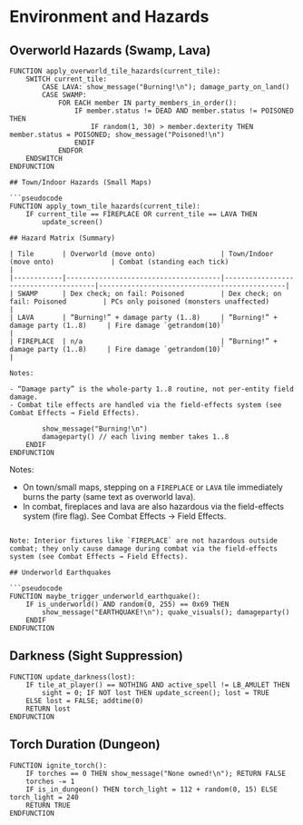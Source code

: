 # Environment and Hazards

## Overworld Hazards (Swamp, Lava)

```pseudocode
FUNCTION apply_overworld_tile_hazards(current_tile):
    SWITCH current_tile:
        CASE LAVA: show_message("Burning!\n"); damage_party_on_land()
        CASE SWAMP:
            FOR EACH member IN party_members_in_order():
                IF member.status != DEAD AND member.status != POISONED THEN
                    IF random(1, 30) > member.dexterity THEN member.status = POISONED; show_message("Poisoned!\n")
                ENDIF
            ENDFOR
    ENDSWITCH
ENDFUNCTION

## Town/Indoor Hazards (Small Maps)

```pseudocode
FUNCTION apply_town_tile_hazards(current_tile):
    IF current_tile == FIREPLACE OR current_tile == LAVA THEN
        update_screen()

## Hazard Matrix (Summary)

| Tile       | Overworld (move onto)                | Town/Indoor (move onto)              | Combat (standing each tick)                  |
|------------|--------------------------------------|--------------------------------------|----------------------------------------------|
| SWAMP      | Dex check; on fail: Poisoned         | Dex check; on fail: Poisoned         | PCs only poisoned (monsters unaffected)      |
| LAVA       | “Burning!” + damage party (1..8)     | “Burning!” + damage party (1..8)     | Fire damage `getrandom(10)`                  |
| FIREPLACE  | n/a                                  | “Burning!” + damage party (1..8)     | Fire damage `getrandom(10)`                  |

Notes:

- “Damage party” is the whole-party 1..8 routine, not per-entity field damage.
- Combat tile effects are handled via the field-effects system (see Combat Effects → Field Effects).

        show_message("Burning!\n")
        damageparty() // each living member takes 1..8
    ENDIF
ENDFUNCTION
```

Notes:

- On town/small maps, stepping on a `FIREPLACE` or `LAVA` tile immediately burns the party (same text as overworld lava).
- In combat, fireplaces and lava are also hazardous via the field-effects system (fire flag). See Combat Effects → Field Effects.

```

Note: Interior fixtures like `FIREPLACE` are not hazardous outside combat; they only cause damage during combat via the field-effects system (see Combat Effects → Field Effects).

## Underworld Earthquakes

```pseudocode
FUNCTION maybe_trigger_underworld_earthquake():
    IF is_underworld() AND random(0, 255) == 0x69 THEN
        show_message("EARTHQUAKE!\n"); quake_visuals(); damageparty()
    ENDIF
ENDFUNCTION
```

## Darkness (Sight Suppression)

```pseudocode
FUNCTION update_darkness(lost):
    IF tile_at_player() == NOTHING AND active_spell != LB_AMULET THEN
        sight = 0; IF NOT lost THEN update_screen(); lost = TRUE
    ELSE lost = FALSE; addtime(0)
    RETURN lost
ENDFUNCTION
```

## Torch Duration (Dungeon)

```pseudocode
FUNCTION ignite_torch():
    IF torches == 0 THEN show_message("None owned!\n"); RETURN FALSE
    torches -= 1
    IF is_in_dungeon() THEN torch_light = 112 + random(0, 15) ELSE torch_light = 240
    RETURN TRUE
ENDFUNCTION
```
